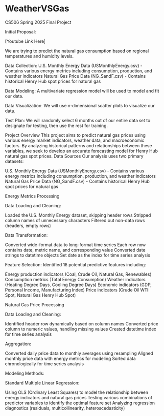 # WeatherVSGas
CS506 Spring 2025 Final Project

Initial Proposal: 

[Youtube Link Here]

We are trying to predict the natural gas consumption based on 
regional temperatures and humidity levels. 

Data Collection: 
U.S. Monthly Energy Data (USMonthlyEnergy.csv) - Contains various energy metrics including consumption, production, and weather indicators
Natural Gas Price Data (NG_SandF.csv) - Contains historical Henry Hub spot prices for natural gas

Data Modeling: A multivariate regression model will be used
to model and fit our data. 

Data Visualization: We will use n-dimensional scatter plots
to visualize our data. 

Test Plan: We will randomly select 6 months out of our 
entire data set to designate for testing, then use the rest
for training. 

Project Overview
This project aims to predict natural gas prices using various energy market indicators, weather data, and macroeconomic factors. By analyzing historical patterns and relationships between these variables, we seek to develop an accurate forecasting model for Henry Hub natural gas spot prices.
Data Sources
Our analysis uses two primary datasets:

U.S. Monthly Energy Data (USMonthlyEnergy.csv) - Contains various energy metrics including consumption, production, and weather indicators
Natural Gas Price Data (NG_SandF.csv) - Contains historical Henry Hub spot prices for natural gas

Energy Metrics Processing

Data Loading and Cleaning:

Loaded the U.S. Monthly Energy dataset, skipping header rows
Stripped column names of unnecessary characters
Filtered out non-data rows (headers, empty rows)


Data Transformation:

Converted wide-format data to long-format time series
Each row now contains date, metric name, and corresponding value
Converted date strings to datetime objects
Set date as the index for time series analysis


Feature Selection:
Identified 18 potential predictive features including:

Energy production indicators (Coal, Crude Oil, Natural Gas, Renewables)
Consumption metrics (Total Energy Consumption)
Weather indicators (Heating Degree Days, Cooling Degree Days)
Economic indicators (GDP, Personal Income, Manufacturing Index)
Price indicators (Crude Oil WTI Spot, Natural Gas Henry Hub Spot)

Natural Gas Price Processing

Data Loading and Cleaning:

Identified header row dynamically based on column names
Converted price column to numeric values, handling missing values
Created datetime index for time series analysis


Aggregation:

Converted daily price data to monthly averages using resampling
Aligned monthly price data with energy metrics for modeling
Sorted data chronologically for time series analysis

Modeling Methods:

Standard Multiple Linear Regression:

Using OLS (Ordinary Least Squares) to model the relationship between energy indicators and natural gas prices
Testing various combinations of predictor variables to identify the optimal feature set
Analyzing regression diagnostics (residuals, multicollinearity, heteroscedasticity)
